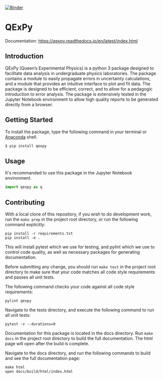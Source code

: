 [![Binder](https://mybinder.org/badge_logo.svg)](https://mybinder.org/v2/gh/Queens-Physics/qexpy/master)

# QExPy

Documentation: https://qexpy.readthedocs.io/en/latest/index.html

## Introduction

QExPy (Queen’s Experimental Physics) is a python 3 package designed to facilitate data analysis in undergraduate physics laboratories. The package contains a module to easily propagate errors in uncertainty calculations, and a module that provides an intuitive interface to plot and fit data. The package is designed to be efficient, correct, and to allow for a pedagogic introduction to error analysis. The package is extensively tested in the Jupyter Notebook environment to allow high quality reports to be generated directly from a browser.

## Getting Started

To install the package, type the following command in your terminal or [Anaconda](https://www.anaconda.com/distribution/#download-section) shell. 

```sh
$ pip install qexpy
```

## Usage

It's recommanded to use this package in the Jupyter Notebook environment.

```python
import qexpy as q
```

## Contributing

With a local clone of this repository, if you wish to do development work, run the `make prep` in the project root directory, or run the following command explicitly:

```shell script
pip install -r requirements.txt
pip install -e .
```
 
This will install pytest which we use for testing, and pylint which we use to control code quality, as well as necessary packages for generating documentation.

Before submitting any change, you should run `make test` in the project root directory to make sure that your code matches all code style requirements and passes all unit tests.
 
 The following command checks your code against all code style requirements:

```shell script
pylint qexpy
```

Navigate to the tests directory, and execute the following command to run all unit tests:

```shell script
pytest -v --durations=0
```

Documentation for this package is located in the docs directory. Run `make docs` in the project root directory to build the full documentation. The html page will open after the build is complete.

Navigate to the docs directory, and run the following commands to build and see the full documentation page:

```shell script
make html
open docs/build/html/index.html
```
